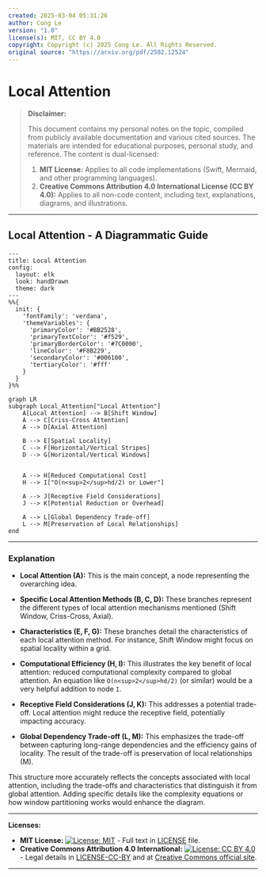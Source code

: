 ```yaml
---
created: 2025-03-04 05:31:26
author: Cong Le
version: "1.0"
license(s): MIT, CC BY 4.0
copyright: Copyright (c) 2025 Cong Le. All Rights Reserved.
original source: "https://arxiv.org/pdf/2502.12524"
---
```




# Local Attention
> **Disclaimer:**
>
> This document contains my personal notes on the topic,
> compiled from publicly available documentation and various cited sources.
> The materials are intended for educational purposes, personal study, and reference.
> The content is dual-licensed:
> 1. **MIT License:** Applies to all code implementations (Swift, Mermaid, and other programming languages).
> 2. **Creative Commons Attribution 4.0 International License (CC BY 4.0):** Applies to all non-code content, including text, explanations, diagrams, and illustrations.
---


## Local Attention - A Diagrammatic Guide 


```mermaid
---
title: Local Attention
config:
  layout: elk
  look: handDrawn
  theme: dark
---
%%{
  init: {
    'fontFamily': 'verdana',
    'themeVariables': {
      'primaryColor': '#BB2528',
      'primaryTextColor': '#f529',
      'primaryBorderColor': '#7C0000',
      'lineColor': '#F8B229',
      'secondaryColor': '#006100',
      'tertiaryColor': '#fff'
    }
  }
}%%

graph LR
subgraph Local_Attention["Local Attention"]
    A[Local Attention] --> B[Shift Window]
    A --> C[Criss-Cross Attention]
    A --> D[Axial Attention]
    
    B --> E[Spatial Locality]
    C --> F[Horizontal/Vertical Stripes]
    D --> G[Horizontal/Vertical Windows]

    
    A --> H[Reduced Computational Cost]
    H --> I["O(n<sup>2</sup>hd/2) or Lower"]
    
    A --> J[Receptive Field Considerations]
    J --> K[Potential Reduction or Overhead]

    A --> L[Global Dependency Trade-off]
    L --> M[Preservation of Local Relationships]
end

```

---

### Explanation

* **Local Attention (A):** This is the main concept, a node representing the overarching idea.

* **Specific Local Attention Methods (B, C, D):** These branches represent the different types of local attention mechanisms mentioned (Shift Window, Criss-Cross, Axial).

* **Characteristics (E, F, G):** These branches detail the characteristics of each local attention method.  For instance, Shift Window might focus on spatial locality within a grid.

* **Computational Efficiency (H, I):** This illustrates the key benefit of local attention: reduced computational complexity compared to global attention.  An equation like `O(n<sup>2</sup>hd/2)` (or similar) would be a very helpful addition to node `I`.

* **Receptive Field Considerations (J, K):**  This addresses a potential trade-off.  Local attention might reduce the receptive field, potentially impacting accuracy.

* **Global Dependency Trade-off (L, M):** This emphasizes the trade-off between capturing long-range dependencies and the efficiency gains of locality.  The result of the trade-off is preservation of local relationships (M).


This structure more accurately reflects the concepts associated with local attention, including the trade-offs and characteristics that distinguish it from global attention.  Adding specific details like the complexity equations or how window partitioning works would enhance the diagram.




---
**Licenses:**

- **MIT License:**  [![License: MIT](https://img.shields.io/badge/License-MIT-yellow.svg)](LICENSE) - Full text in [LICENSE](LICENSE) file.
- **Creative Commons Attribution 4.0 International:** [![License: CC BY 4.0](https://licensebuttons.net/l/by/4.0/88x31.png)](LICENSE-CC-BY) - Legal details in [LICENSE-CC-BY](LICENSE-CC-BY) and at [Creative Commons official site](http://creativecommons.org/licenses/by/4.0/).

---